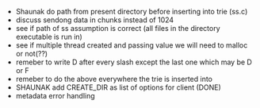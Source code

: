 - Shaunak do path from present directory before inserting into trie (ss.c)
- discuss sendong data in chunks instead of 1024
- see if path of ss assumption is correct (all files in the directory executable is run in)
- see if multiple thread created and passing value we will need to malloc or not(??)
- remeber to write D after every slash except the last one which may be D or F
- remeber to do the above everywhere the trie is inserted into
- SHAUNAK add CREATE_DIR as list of options for client (DONE)
- metadata error handling